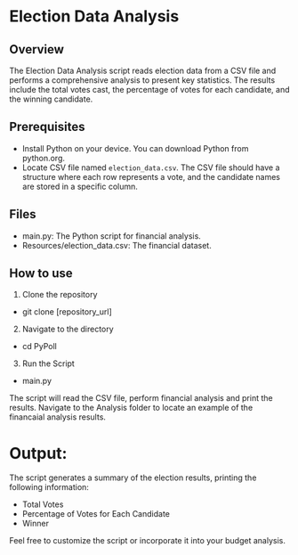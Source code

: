 # Election Data Analysis
## Overview
The Election Data Analysis script reads election data from a CSV file and performs a comprehensive analysis to present key statistics. The results include the total votes cast, the percentage of votes for each candidate, and the winning candidate.

## Prerequisites
- Install Python on your device. You can download Python from python.org. 
- Locate CSV file named `election_data.csv`. The CSV file should have a structure where each row represents a vote, and the candidate names are stored in a specific column.

## Files
- main.py: The Python script for financial analysis.
- Resources/election_data.csv: The financial dataset.


## How to use
1. Clone the repository
- git clone [repository_url]

2. Navigate to the directory
- cd PyPoll

3. Run the Script
- main.py

The script will read the CSV file, perform financial analysis and print the results. Navigate to the Analysis folder to locate an example of the financaial analysis results.

# Output:
The script generates a summary of the election results, printing the following information:

- Total Votes
- Percentage of Votes for Each Candidate
- Winner

Feel free to customize the script or incorporate it into your budget analysis.
